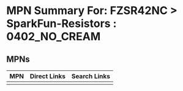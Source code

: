 



# MPN Summary For: FZSR42NC > SparkFun-Resistors : 0402_NO_CREAM

## MPNs
  

|MPN|Direct Links|Search Links|
| :--- | :--- | :--- |
||||
